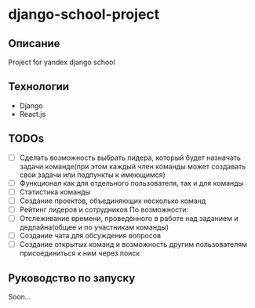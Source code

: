 # django-school-project

## Описание
Project for yandex django school

## Технологии
- Django
- React.js

## TODOs
- [ ] Сделать возможность выбрать лидера, который будет назначать задачи команде(при этом каждый член команды может создавать свои задачи или подпункты к имеющимся)
- [ ] Функционал как для отдельного пользователя, так и для команды
- [ ] Статистика команды
- [ ] Создание проектов, объединяющих несколько команд
- [ ] Рейтинг лидеров и сотрудников
По возможности:
- [ ] Отслеживание времени, проведённого в работе над заданием и дедлайна(общее и по участникам команды)
- [ ] Создание чата для обсуждения вопросов
- [ ] Создание открытых команд и возможность другим пользователям присоединиться к ним через поиск

## Руководство по запуску
Soon...
